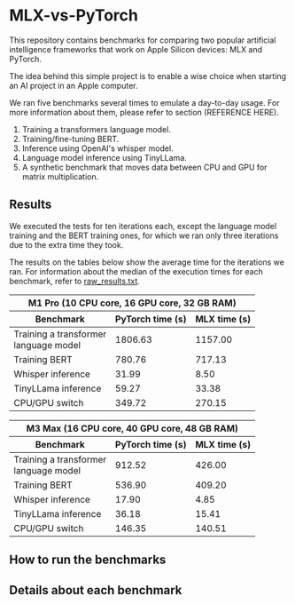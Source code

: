 # MLX-vs-PyTorch

This repository contains benchmarks for comparing two popular artificial
intelligence frameworks that work on Apple Silicon devices: MLX and PyTorch.

The idea behind this simple project is to enable a wise choice when starting an
AI project in an Apple computer.

We ran five benchmarks several times to emulate a day-to-day usage. For more information about
them, please refer to section (REFERENCE HERE).

1. Training a transformers language model.
2. Training/fine-tuning BERT.
3. Inference using OpenAI's whisper model.
4. Language model inference using TinyLLama.
5. A synthetic benchmark that moves data between CPU and GPU for 
   matrix multiplication.


## Results

We executed the tests for ten iterations each, except the language model training
and the BERT training ones, for which we ran only three iterations due to the
extra time they took.

The results on the tables below show the average time for the iterations we ran.
For information about the median of the execution times for each benchmark, refer
to [raw_results.txt](raw_results.txt).

<table>
<thead>
<tr>
<th colspan="4">M1 Pro (10 CPU core, 16 GPU core, 32 GB RAM) </th>
</tr>
</thead>
    <thead>
        <tr>
            <th>Benchmark</th>
            <th>PyTorch time (s)</th>
            <th>MLX time (s)</th>
        </tr>
    </thead>
    <tbody>
        <tr>
            <td>Training a transformer <br> language model</td>
            <td> 1806.63 </td>
            <td> 1157.00 </td>
        </tr>
        <tr>
            <td>Training BERT</td>
            <td> 780.76 </td>
            <td> 717.13 </td>
        </tr>
        <tr>
            <td>Whisper inference</td>
            <td> 31.99 </td>
            <td> 8.50 </td>
        </tr>
        <tr>
            <td>TinyLLama inference</td>
            <td> 59.27 </td>
            <td> 33.38 </td>
        </tr>
        <tr>
            <td>CPU/GPU switch</td>
            <td> 349.72 </td>
            <td> 270.15 </td>
        </tr>
    </tbody>
</table>

<table>
<thead>
<tr>
<th colspan="4">M3 Max (16 CPU core, 40 GPU core, 48 GB RAM) </th>
</tr>
</thead>
    <thead>
        <tr>
            <th>Benchmark</th>
            <th>PyTorch time (s)</th>
            <th>MLX time (s)</th>
        </tr>
    </thead>
    <tbody>
        <tr>
            <td>Training a transformer <br> language model</td>
            <td> 912.52 </td>
            <td> 426.00 </td>
        </tr>
        <tr>
            <td>Training BERT</td>
            <td> 536.90 </td>
            <td> 409.20 </td>
        </tr>
        <tr>
            <td>Whisper inference</td>
            <td> 17.90 </td>
            <td> 4.85 </td>
        </tr>
        <tr>
            <td>TinyLLama inference</td>
            <td> 36.18 </td>
            <td> 15.41 </td>
        </tr>
        <tr>
            <td>CPU/GPU switch</td>
            <td> 146.35 </td>
            <td> 140.51 </td>
        </tr>
    </tbody>
</table>


## How to run the benchmarks



##  Details about each benchmark